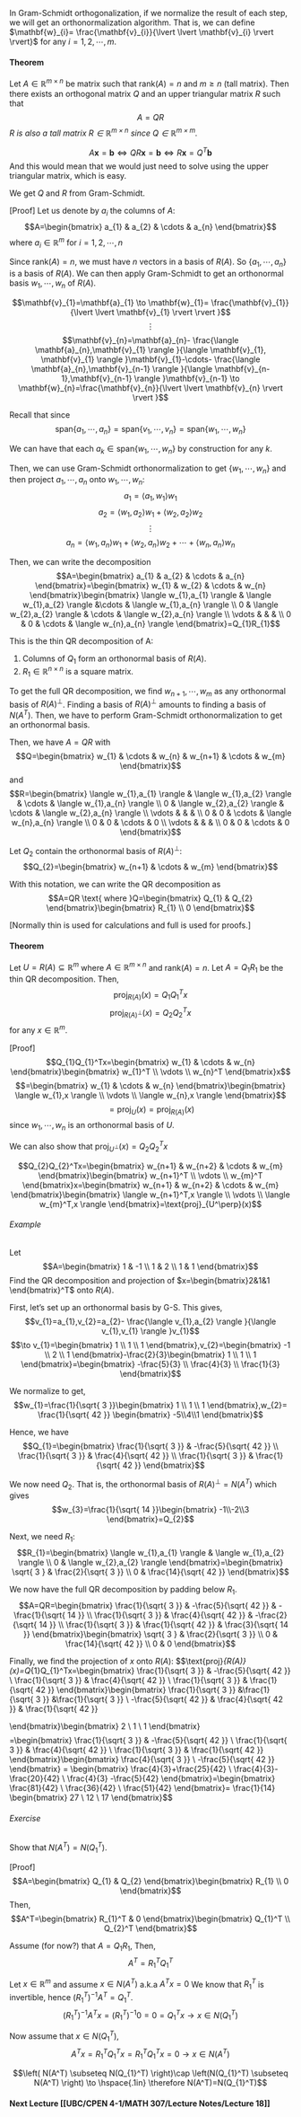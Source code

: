 In Gram-Schmidt orthogonalization, if we normalize the result of each step, we will get an orthonormalization algorithm. That is, we can define $\mathbf{w}_{i}= \frac{\mathbf{v}_{i}}{\lvert \lvert \mathbf{v}_{i} \rvert \rvert}$ for any $i =1,2,\cdots,m$.

#### Theorem
Let $A\in \mathbb{R}^{m\times n}$ be matrix such that $\text{rank}(A)=n$ and $m \geq n$ (tall matrix). Then there exists an orthogonal matrix $Q$ and an upper triangular matrix $R$ such that
$$A=QR$$
*R is also a tall matrix $R \in \mathbb{R} ^{m \times n}$ since $Q \in \mathbb{R}^{m \times m}$.*

$$A\mathbf{x}=\mathbf{b} \iff QR\mathbf{x}=\mathbf{b} \iff R\mathbf{x}=Q^T\mathbf{b}$$
And this would mean that we would just need to solve using the upper triangular matrix, which is easy.

We get $Q$ and $R$ from Gram-Schmidt.

[Proof]
Let us denote by $a_i$ the columns of $A$:
$$A=\begin{bmatrix}
a_{1} & a_{2} &  \cdots & a_{n}
\end{bmatrix}$$
where $a_{i}\in \mathbb{R}^m$ for $i=1,2,\cdots,n$

Since $\text{rank}(A)=n$, we must have $n$ vectors in a basis of $R(A)$. So $\{ a_{1},\cdots,a_{n} \}$ is a basis of $R(A)$. We can then apply Gram-Schmidt to get an orthonormal basis $w_{1},\cdots,w_{n}$ of $R(A)$.

$$\mathbf{v}_{1}=\mathbf{a}_{1} \to \mathbf{w}_{1}= \frac{\mathbf{v}_{1}}{\lvert \lvert \mathbf{v}_{1} \rvert  \rvert }$$
$$\vdots$$
$$\mathbf{v}_{n}=\mathbf{a}_{n}- \frac{\langle \mathbf{a}_{n},\mathbf{v}_{1} \rangle }{\langle \mathbf{v}_{1}, \mathbf{v}_{1} \rangle }\mathbf{v}_{1}-\cdots- \frac{\langle \mathbf{a}_{n},\mathbf{v}_{n-1} \rangle  }{\langle \mathbf{v}_{n-1},\mathbf{v}_{n-1} \rangle }\mathbf{v}_{n-1} \to \mathbf{w}_{n}=\frac{\mathbf{v}_{n}}{\lvert \lvert \mathbf{v}_{n} \rvert  \rvert }$$

Recall that since $$\text{span}\left\{ a_{1},\cdots,a_{n} \right\}= \text{span}\left\{ v_{1},\cdots,v_{n} \right\} =\text{span}\left\{ w_{1},\cdots,w_{n} \right\}$$

We can have that each $a_{k} \in \text{span}\left\{ w_{1},\cdots,w_{n} \right\}$ by construction for any $k$.

Then, we can use Gram-Schmidt orthonormalization to get $\{ w_{1},\cdots,w_{n} \}$ and then project $a_{1},\cdots,a_{n}$ onto $w_{1},\cdots,w_{n}$:
$$a_{1}=\langle a_{1},w_{1} \rangle w_{1} $$
$$a_{2}=\langle w_{1},a_{2} \rangle w_{1}+\langle w_{2},a_{2} \rangle w_{2}$$
$$\vdots$$
$$a_{n}=\langle w_{1},a_{n} \rangle w_{1}+\langle w_{2},a_{n} \rangle w_{2}+\cdots+\langle w_{n},a_{n} \rangle w_{n}$$

Then, we can write the decomposition
$$A=\begin{bmatrix}
a_{1} & a_{2} & \cdots & a_{n}
\end{bmatrix}=\begin{bmatrix}
w_{1} & w_{2} & \cdots & w_{n}
\end{bmatrix}\begin{bmatrix}
\langle w_{1},a_{1} \rangle & \langle w_{1},a_{2} \rangle  &\cdots & \langle w_{1},a_{n} \rangle \\
0 & \langle w_{2},a_{2} \rangle & \cdots & \langle w_{2},a_{n} \rangle  \\
\vdots &  &  &  \\
0 & 0 & \cdots & \langle w_{n},a_{n} \rangle
\end{bmatrix}=Q_{1}R_{1}$$

This is the thin QR decomposition of A:
1. Columns of $Q_1$ form an orthonormal basis of $R(A)$.
2. $R_{1} \in \mathbb{R}^{n\times n}$ is a square matrix.

To get the full QR decomposition, we find $w_{n+1},\cdots,w_{m}$ as any orthonormal basis of $R(A)^\perp$. Finding a basis of $R(A)^\perp$ amounts to finding a basis of $N(A^T)$. Then, we have to perform Gram-Schmidt orthonormalization to get an orthonormal basis.

Then, we have $A=QR$ with
$$Q=\begin{bmatrix}
w_{1} & \cdots & w_{n} & w_{n+1} & \cdots & w_{m}
\end{bmatrix}$$
and
$$R=\begin{bmatrix}
\langle w_{1},a_{1} \rangle & \langle w_{1},a_{2} \rangle & \cdots & 
\langle w_{1},a_{n} \rangle \\
0 & \langle w_{2},a_{2} \rangle & \cdots & \langle w_{2},a_{n} \rangle \\
\vdots &  &  &  \\
0 & 0 & \cdots & \langle w_{n},a_{n} \rangle \\
0 & 0 & \cdots & 0 \\
\vdots &  &  &  \\
0 & 0 & \cdots & 0
\end{bmatrix}$$

Let $Q_2$ contain the orthonormal basis of $R(A)^\perp$:
$$Q_{2}=\begin{bmatrix}
w_{n+1} & \cdots & w_{m}
\end{bmatrix}$$

With this notation, we can write the QR decomposition as
$$A=QR \text{ where }Q=\begin{bmatrix}
Q_{1} & Q_{2}
\end{bmatrix}\begin{bmatrix}
R_{1} \\
0
\end{bmatrix}$$

[Normally thin is used for calculations and full is used for proofs.]

#### Theorem
Let $U=R(A)\subseteq \mathbb{R}^m$ where $A\in \mathbb{R}^{m\times n}$ and $\text{rank}(A)=n$. Let $A=Q_{1}R_{1}$ be the thin QR decomposition. Then,
$$\text{proj}_{R(A)}(x)=Q_{1}Q_{1}^Tx$$
$$\text{proj}_{R(A)^\perp}(x)=Q_{2}Q_{2}^Tx$$
for any $x \in \mathbb{R}^m$.

[Proof]
$$Q_{1}Q_{1}^Tx=\begin{bmatrix}
w_{1} & \cdots & w_{n}
\end{bmatrix}\begin{bmatrix}
w_{1}^T \\
\vdots \\
w_{n}^T
\end{bmatrix}x$$
$$=\begin{bmatrix}
w_{1} & \cdots & w_{n}
\end{bmatrix}\begin{bmatrix}
\langle w_{1},x \rangle  \\
\vdots \\
\langle w_{n},x \rangle 
\end{bmatrix}$$
$$=\text{proj}_{U}(x)=\text{proj}_{R(A)}(x)$$
since $w_{1},\cdots,w_{n}$ is an orthonormal basis of $U$.

We can also show that $\text{proj}_{U^\perp}(x)=Q_{2}Q_{2}^Tx$

$$Q_{2}Q_{2}^Tx=\begin{bmatrix}
w_{n+1} & w_{n+2} & \cdots & w_{m}
\end{bmatrix}\begin{bmatrix}
w_{n+1}^T \\
\vdots \\
w_{m}^T
\end{bmatrix}x=\begin{bmatrix}
w_{n+1} & w_{n+2} & \cdots & w_{m}
\end{bmatrix}\begin{bmatrix}
 \langle w_{n+1}^T,x \rangle  \\
\vdots \\
\langle w_{m}^T,x \rangle 
\end{bmatrix}=\text{proj}_{U^\perp}(x)$$

###### Example
Let
$$A=\begin{bmatrix}
1 & -1 \\
1 & 2  \\
1 & 1
\end{bmatrix}$$
Find the QR decomposition and projection of $x=\begin{bmatrix}2&1&1 \end{bmatrix}^T$ onto $R(A)$.

First, let’s set up an orthonormal basis by G-S. This gives,
$$v_{1}=a_{1},v_{2}=a_{2}- \frac{\langle v_{1},a_{2} \rangle }{\langle v_{1},v_{1} \rangle }v_{1}$$
$$\to v_{1}=\begin{bmatrix}
1  \\
1 \\
1
\end{bmatrix},v_{2}=\begin{bmatrix}
-1 \\
2 \\
1
\end{bmatrix}-\frac{2}{3}\begin{bmatrix}
1  \\
1 \\
1
\end{bmatrix}=\begin{bmatrix}
-\frac{5}{3} \\
\frac{4}{3} \\
\frac{1}{3}
\end{bmatrix}$$

We normalize to get,
$$w_{1}=\frac{1}{\sqrt{ 3 }}\begin{bmatrix}
1 \\
1 \\
1
\end{bmatrix},w_{2}= \frac{1}{\sqrt{ 42 }} \begin{bmatrix}
-5\\4\\1
\end{bmatrix}$$

Hence, we have
$$Q_{1}=\begin{bmatrix}
\frac{1}{\sqrt{ 3 }} & -\frac{5}{\sqrt{ 42 }} \\
\frac{1}{\sqrt{ 3 }} & \frac{4}{\sqrt{ 42 }} \\
\frac{1}{\sqrt{ 3 }} & \frac{1}{\sqrt{ 42 }}
\end{bmatrix}$$

We now need $Q_2$. That is, the orthonormal basis of $R(A)^\perp=N(A^T)$ which gives
$$w_{3}=\frac{1}{\sqrt{ 14 }}\begin{bmatrix}
-1\\-2\\3
\end{bmatrix}=Q_{2}$$

Next, we need $R_1$:
$$R_{1}=\begin{bmatrix}
\langle w_{1},a_{1} \rangle & \langle w_{1},a_{2} \rangle \\
0 & \langle w_{2},a_{2} \rangle 
\end{bmatrix}=\begin{bmatrix}
\sqrt{ 3 } & \frac{2}{\sqrt{ 3 }} \\
0 & \frac{14}{\sqrt{ 42 }}
\end{bmatrix}$$

We now have the full QR decomposition by padding below $R_1$.
$$A=QR=\begin{bmatrix}
\frac{1}{\sqrt{ 3 }} & -\frac{5}{\sqrt{ 42 }} & -\frac{1}{\sqrt{ 14 }} \\
\frac{1}{\sqrt{ 3 }} & \frac{4}{\sqrt{ 42 }}  & -\frac{2}{\sqrt{ 14 }} \\
\frac{1}{\sqrt{ 3 }} & \frac{1}{\sqrt{ 42 }}  & \frac{3}{\sqrt{ 14 }}
\end{bmatrix}\begin{bmatrix}
\sqrt{ 3 } & \frac{2}{\sqrt{ 3 }} \\
0 & \frac{14}{\sqrt{ 42 }} \\
0 & 0
\end{bmatrix}$$

Finally, we find the projection of $x$ onto $R(A)$:
$$\text{proj}_{R(A)}(x)=Q_{1}Q_{1}^Tx=\begin{bmatrix}
\frac{1}{\sqrt{ 3 }} & -\frac{5}{\sqrt{ 42 }} \\
\frac{1}{\sqrt{ 3 }} & \frac{4}{\sqrt{ 42 }} \\
\frac{1}{\sqrt{ 3 }} & \frac{1}{\sqrt{ 42 }}
\end{bmatrix}\begin{bmatrix}
\frac{1}{\sqrt{ 3 }} &\frac{1}{\sqrt{ 3 }} &\frac{1}{\sqrt{ 3 }}  \\
  -\frac{5}{\sqrt{ 42 }} & \frac{4}{\sqrt{ 42 }} & \frac{1}{\sqrt{ 42 }}

\end{bmatrix}\begin{bmatrix}
2 \\
1 \\
1
\end{bmatrix}$$
$$=\begin{bmatrix}
\frac{1}{\sqrt{ 3 }} & -\frac{5}{\sqrt{ 42 }} \\
\frac{1}{\sqrt{ 3 }} & \frac{4}{\sqrt{ 42 }} \\
\frac{1}{\sqrt{ 3 }} & \frac{1}{\sqrt{ 42 }}
\end{bmatrix}\begin{bmatrix}
\frac{4}{\sqrt{ 3 }} \\ -\frac{5}{\sqrt{ 42 }}
\end{bmatrix} = \begin{bmatrix}
\frac{4}{3}+\frac{25}{42} \\ \frac{4}{3}-\frac{20}{42} \\ \frac{4}{3} -\frac{5}{42} 
\end{bmatrix}=\begin{bmatrix}
\frac{81}{42} \\ \frac{36}{42} \\ \frac{51}{42}
\end{bmatrix}= \frac{1}{14} \begin{bmatrix}
27 \\ 12 \\ 17
\end{bmatrix}$$

###### Exercise
Show that $N(A^T)=N(Q_{1}^T)$.

[Proof]
$$A=\begin{bmatrix}
Q_{1} & Q_{2}
\end{bmatrix}\begin{bmatrix}
R_{1} \\
0
\end{bmatrix}$$
Then,
$$A^T=\begin{bmatrix}
R_{1}^T & 0
\end{bmatrix}\begin{bmatrix}
Q_{1}^T \\
Q_{2}^T
\end{bmatrix}$$

Assume (for now?) that $A=Q_{1}R_{1}$,
Then,
$$A^T = R_{1}^TQ_{1}^T $$

Let $x \in \mathbb{R}^m$ and assume $x \in N(A^T)$ a.k.a $A^Tx=0$
We know that $R_{1}^T$ is invertible, hence $(R_{1}^T)^{-1}A^T=Q_{1}^T$.
$$(R_{1}^T)^{-1}A^Tx=(R_{1}^T)^{-1}0=0=Q_{1}^Tx \to x \in N(Q_{1}^T)$$

Now assume that $x \in N(Q_{1}^T)$,
$$A^Tx=R_{1}^TQ_{1}^Tx=R_{1}^TQ_{1}^Tx=0 \to x \in N(A^T)$$

$$\left( N(A^T) \subseteq N(Q_{1}^T)  \right)\cap \left(N(Q_{1}^T) \subseteq N(A^T)  \right) \to \hspace{.1in} \therefore N(A^T)=N(Q_{1}^T)$$
#### Next Lecture [[UBC/CPEN 4-1/MATH 307/Lecture Notes/Lecture 18]]
